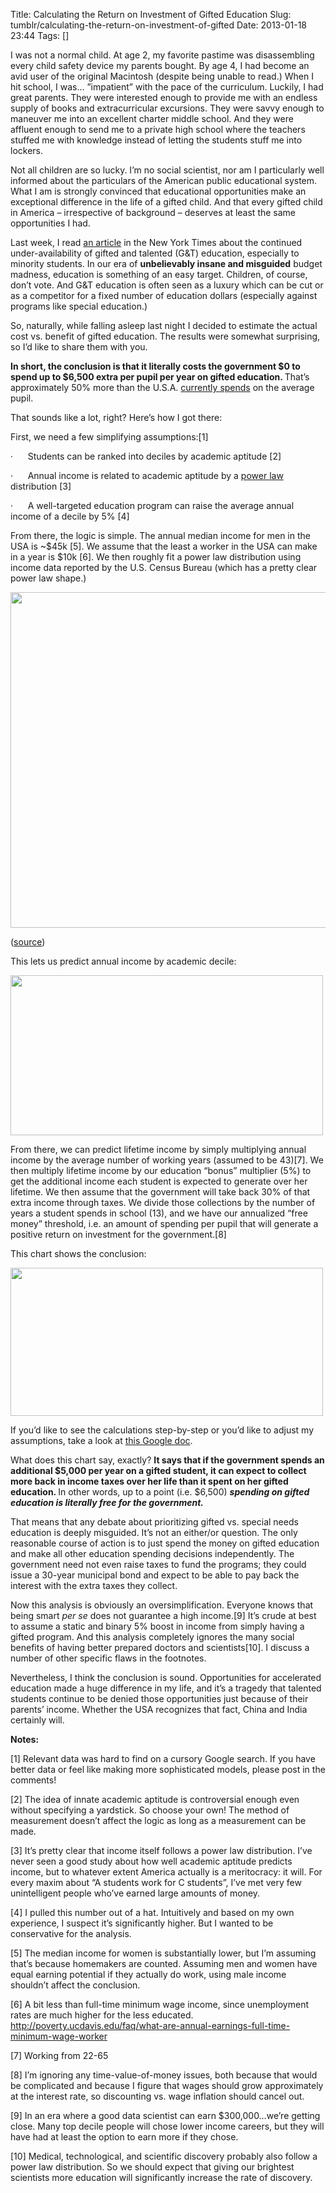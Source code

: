 Title: Calculating the Return on Investment of Gifted Education
Slug: tumblr/calculating-the-return-on-investment-of-gifted
Date: 2013-01-18 23:44
Tags: []

<p><p class="MsoNormal">I was not a normal child. At age 2, my favorite pastime was disassembling every child safety device my parents bought. By age 4, I had become an avid user of the original Macintosh (despite being unable to read.) <span>When I hit school, I was… ”impatient” with the pace of the curriculum. Luckily, I had great parents. They were interested enough to provide me with an endless supply of books and extracurricular excursions. They were savvy enough to maneuver me into an excellent charter middle school. And they were affluent enough to send me to a private high school where the teachers stuffed me with knowledge instead of letting the students stuff me into lockers.</span></p>

<p class="MsoNormal">Not all children are so lucky. I’m no social scientist, nor am I particularly well informed about the particulars of the American public educational system. What I am is strongly convinced that educational opportunities make an exceptional difference in the life of a gifted child. And that every gifted child in America – irrespective of background – deserves at least the same opportunities I had.</p>

<p class="MsoNormal">Last week, I read <a href="http://www.nytimes.com/2013/01/13/education/in-one-school-students-are-divided-by-gifted-label-and-race.html?pagewanted=all&amp;_r=0" target="_blank">an article</a> in the New York Times about the continued under-availability of gifted and talented (G&amp;T) education, especially to minority students. In our era of <strong>unbelievably insane and misguided</strong> budget madness, education is something of an easy target. Children, of course, don’t vote. And G&amp;T education is often seen as a luxury which can be cut or as a competitor for a fixed number of education dollars (especially against programs like special education.)</p>

<p class="MsoNormal">So, naturally, while falling asleep last night I decided to estimate the actual cost vs. benefit of gifted education. The results were somewhat surprising, so I’d like to share them with you.</p>

<p class="MsoNormal"><strong>In short, the conclusion is that it literally costs the government $0 to spend up to $6,500 extra per pupil per year on gifted education. </strong>That’s approximately 50% more than the U.S.A. <a href="http://www.nationaljournal.com/thenextamerica/education/analysis-how-much-states-spend-on-their-kids-really-does-matter-20121016" target="_blank">currently spends</a> on the average pupil.</p>

<p class="MsoNormal">That sounds like a lot, right? Here’s how I got there:</p>

<p class="MsoNormal">First, we need a few simplifying assumptions:[1]</p>

<p class="MsoListParagraphCxSpFirst"><!--[if !supportLists]--><span>·<span>      </span></span><!--[endif]-->Students can be ranked into deciles by academic aptitude [2]</p>
<p class="MsoListParagraphCxSpMiddle"><!--[if !supportLists]--><span>·<span>      </span></span><!--[endif]-->Annual income is related to academic aptitude by a <a href="http://en.wikipedia.org/wiki/Power_lawhttp://en.wikipedia.org/wiki/Power_law" target="_blank">power law</a> distribution [3]</p>
<p class="MsoListParagraphCxSpLast"><!--[if !supportLists]--><span>·<span>      </span></span><!--[endif]-->A well-targeted education program can raise the average annual income of a decile by 5% [4]</p>

<p class="MsoNormal">From there, the logic is simple. The annual median income for men in the USA is ~$45k [5]. We assume that the least a worker in the USA can make in a year is $10k [6]. We then roughly fit a power law distribution using income data reported by the U.S. Census Bureau (which has a pretty clear power law shape.)</p>

<p class="MsoNormal"><img height="537" src="http://upload.wikimedia.org/wikipedia/commons/thumb/a/aa/Distribution_of_Annual_Household_Income_in_the_United_States.png/800px-Distribution_of_Annual_Household_Income_in_the_United_States.png" width="800"/></p>
<p class="MsoNormal">(<a href="http://en.wikipedia.org/wiki/File:Distribution_of_Annual_Household_Income_in_the_United_States.png" target="_blank">source</a>)</p>


<p class="MsoNormal">This lets us predict annual income by academic decile:</p>
<p class="MsoNormal"><img height="256" src="http://25.media.tumblr.com/c4a0a26cba0cab9a1064bab97eb572ac/tumblr_mgue33GXte1qkno8do1_500.png" width="500"/></p>
<p class="MsoNormal">From there, we can predict lifetime income by simply multiplying annual income by the average number of working years (assumed to be 43)[7]. We then multiply lifetime income by our education “bonus” multiplier (5%) to get the additional income each student is expected to generate over her lifetime. We then assume that the government will take back 30% of that extra income through taxes. We divide those collections by the number of years a student spends in school (13), and we have our annualized “free money” threshold, i.e. an amount of spending per pupil that will generate a positive return on investment for the government.[8]</p>
<p class="MsoNormal">This chart shows the conclusion:</p>
<p class="MsoNormal"><span><img height="237" src="http://25.media.tumblr.com/4c6fa44315e68834cd9a97f6ed72fac7/tumblr_mgue3tBKMG1qkno8do1_500.png" width="500"/></span></p>
<p class="MsoNormal"><span>If you’d like to see the calculations step-by-step or you’d like to adjust my assumptions, take a look at </span><a href="https://docs.google.com/spreadsheet/ccc?key=0AiZkbngpET6ydDFrZmdLUkYzaHhERlBucUdPZzNFQ1E" target="_blank">this Google doc</a><span>.</span></p>
<p class="MsoNormal">What does this chart say, exactly? <strong>It says that if the government spends an additional $5,000 per year on a gifted student, it can expect to collect more back in income taxes over her life than it spent on her gifted education. </strong>In other words, up to a point (i.e. $6,500) <strong><em>spending on gifted education is literally free for the government.</em></strong></p>

<p class="MsoNormal">That means that any debate about prioritizing gifted vs. special needs education is deeply misguided. It’s not an either/or question. The only reasonable course of action is to just spend the money on gifted education and make all other education spending decisions independently. The government need not even raise taxes to fund the programs; they could issue a 30-year municipal bond and expect to be able to pay back the interest with the extra taxes they collect.</p>

<p class="MsoNormal">Now this analysis is obviously an oversimplification. Everyone knows that being smart <em>per se</em> does not guarantee a high income.[9] It’s crude at best to assume a static and binary 5% boost in income from simply having a gifted program. And this analysis completely ignores the many social benefits of having better prepared doctors and scientists[10]. I discuss a number of other specific flaws in the footnotes.</p>

<p class="MsoNormal">Nevertheless, I think the conclusion is sound. Opportunities for accelerated education made a huge difference in my life, and it’s a tragedy that talented students continue to be denied those opportunities just because of their parents’ income. Whether the USA recognizes that fact, China and India certainly will.</p>


<p class="MsoNormal"><strong>Notes:</strong></p>
<p class="MsoNormal">[1] Relevant data was hard to find on a cursory Google search. If you have better data or feel like making more sophisticated models, please post in the comments!</p>
<p class="MsoNormal">[2] The idea of innate academic aptitude is controversial enough even without specifying a yardstick. So choose your own! The method of measurement doesn’t affect the logic as long as a measurement can be made.</p>
<p class="MsoNormal">[3] It’s pretty clear that income itself follows a power law distribution. I’ve never seen a good study about how well academic aptitude predicts income, but to whatever extent America actually is a meritocracy: it will. For every maxim about “A students work for C students”, I’ve met very few unintelligent people who’ve earned large amounts of money.</p>
<p class="MsoNormal">[4] I pulled this number out of a hat. Intuitively and based on my own experience, I suspect it’s significantly higher. But I wanted to be conservative for the analysis.</p>
<p class="MsoNormal">[5] The median income for women is substantially lower, but I’m assuming that’s because homemakers are counted. Assuming men and women have equal earning potential if they actually do work, using male income shouldn’t affect the conclusion.</p>
<p class="MsoNormal">[6] A bit less than full-time minimum wage income, since unemployment rates are much higher for the less educated.  <a href="http://poverty.ucdavis.edu/faq/what-are-annual-earnings-full-time-minimum-wage-worker" target="_blank"><a href="http://poverty.ucdavis.edu/faq/what-are-annual-earnings-full-time-minimum-wage-worker" target="_blank">http://poverty.ucdavis.edu/faq/what-are-annual-earnings-full-time-minimum-wage-worker</a></a></p>
<p class="MsoNormal">[7] Working from 22-65</p>
<p class="MsoNormal">[8] I&#8217;m ignoring any time-value-of-money issues, both because that would be complicated and because I figure that wages should grow approximately at the interest rate, so discounting vs. wage inflation should cancel out.</p>
<p class="MsoNormal">[9] In an era where a good data scientist can earn $300,000…we’re getting close. Many top decile people will chose lower income careers, but they will have had at least the option to earn more if they chose.</p>
<p class="MsoNormal">[10] Medical, technological, and scientific discovery probably also follow a power law distribution. So we should expect that giving our brightest scientists more education will significantly increase the rate of discovery.</p></p>
